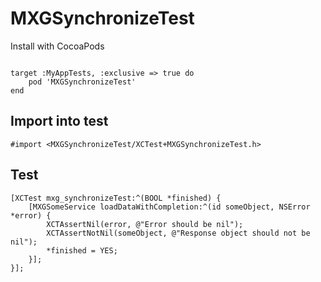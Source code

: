 MXGSynchronizeTest
==================

Install with CocoaPods

```

target :MyAppTests, :exclusive => true do
    pod 'MXGSynchronizeTest'
end

```

## Import into test

```
#import <MXGSynchronizeTest/XCTest+MXGSynchronizeTest.h>
```

## Test

```
[XCTest mxg_synchronizeTest:^(BOOL *finished) {
    [MXGSomeService loadDataWithCompletion:^(id someObject, NSError *error) {
        XCTAssertNil(error, @"Error should be nil");
        XCTAssertNotNil(someObject, @"Response object should not be nil");
        *finished = YES;
    }];
}];
```